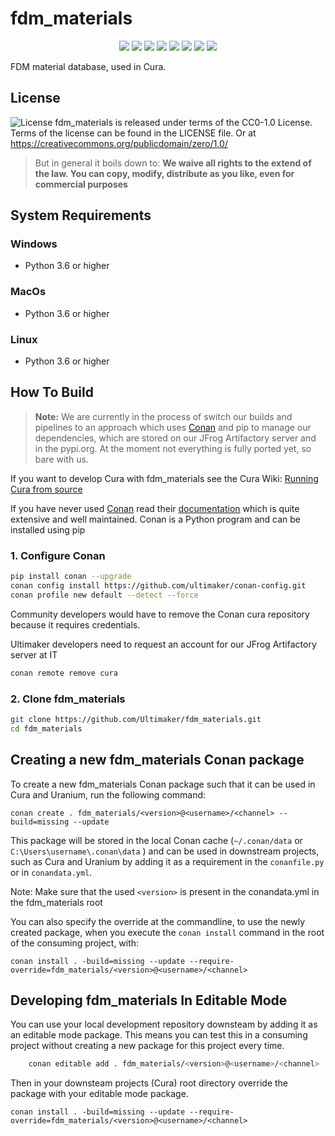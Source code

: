 # fdm_materials

<p align="center">
    <a href="https://github.com/Ultimaker/fdm_materials/actions/workflows/cicd.yml" alt="Unit Tests">
        <img src="https://github.com/Ultimaker/fdm_materials/actions/workflows/cicd.yml/badge.svg" /></a>
    <a href="https://github.com/Ultimaker/fdm_materials/actions/workflows/conan-package.yml" alt="Unit Tests">
        <img src="https://github.com/Ultimaker/fdm_materials/actions/workflows/conan-package.yml/badge.svg" /></a>
    <a href="https://github.com/Ultimaker/fdm_materials/issues" alt="Open Issues">
        <img src="https://img.shields.io/github/issues/ultimaker/fdm_materials" /></a>
    <a href="https://github.com/Ultimaker/fdm_materials/issues?q=is%3Aissue+is%3Aclosed" alt="Closed Issues">
        <img src="https://img.shields.io/github/issues-closed/ultimaker/fdm_materials?color=g" /></a>
    <a href="https://github.com/Ultimaker/fdm_materials/pulls" alt="Pull Requests">
        <img src="https://img.shields.io/github/issues-pr/ultimaker/fdm_materials" /></a>
    <a href="https://github.com/Ultimaker/fdm_materials/graphs/contributors" alt="Contributors">
        <img src="https://img.shields.io/github/contributors/ultimaker/fdm_materials" /></a>
    <a href="https://github.com/Ultimaker/fdm_materials" alt="Repo Size">
        <img src="https://img.shields.io/github/repo-size/ultimaker/fdm_materials?style=flat" /></a>
    <a href="https://github.com/Ultimaker/fdm_materials/blob/master/LICENSE" alt="License">
        <img src="https://img.shields.io/github/license/ultimaker/fdm_materials?style=flat" /></a>
</p>


FDM material database, used in Cura.

## License

![License](https://img.shields.io/github/license/ultimaker/fdm_materials?style=flat)
fdm_materials is released under terms of the CC0-1.0 License. Terms of the license can be found in the LICENSE file. Or at
https://creativecommons.org/publicdomain/zero/1.0/

> But in general it boils down to:
> **We waive all rights to the extend of the law. You can copy, modify, distribute as you like, even for commercial purposes**

## System Requirements

### Windows
- Python 3.6 or higher

### MacOs
- Python 3.6 or higher

### Linux
- Python 3.6 or higher

## How To Build

> **Note:**
> We are currently in the process of switch our builds and pipelines to an approach which uses [Conan](https://conan.io/)
> and pip to manage our dependencies, which are stored on our JFrog Artifactory server and in the pypi.org.
> At the moment not everything is fully ported yet, so bare with us.

If you want to develop Cura with fdm_materials see the Cura Wiki: [Running Cura from source](https://github.com/Ultimaker/Cura/wiki/Running-Cura-from-Source)

If you have never used [Conan](https://conan.io/) read their [documentation](https://docs.conan.io/en/latest/index.html)
which is quite extensive and well maintained. Conan is a Python program and can be installed using pip

### 1. Configure Conan

```bash
pip install conan --upgrade
conan config install https://github.com/ultimaker/conan-config.git
conan profile new default --detect --force
```

Community developers would have to remove the Conan cura repository because it requires credentials.

Ultimaker developers need to request an account for our JFrog Artifactory server at IT
```bash
conan remote remove cura
```

### 2. Clone fdm_materials
```bash
git clone https://github.com/Ultimaker/fdm_materials.git
cd fdm_materials
```

## Creating a new fdm_materials Conan package

To create a new fdm_materials Conan package such that it can be used in Cura and Uranium, run the following command:

```shell
conan create . fdm_materials/<version>@<username>/<channel> --build=missing --update
```

This package will be stored in the local Conan cache (`~/.conan/data` or `C:\Users\username\.conan\data` ) and can be used in downstream
projects, such as Cura and Uranium by adding it as a requirement in the `conanfile.py` or in `conandata.yml`.

Note: Make sure that the used `<version>` is present in the conandata.yml in the fdm_materials root

You can also specify the override at the commandline, to use the newly created package, when you execute the `conan install`
command in the root of the consuming project, with:


```shell
conan install . -build=missing --update --require-override=fdm_materials/<version>@<username>/<channel>
```

## Developing fdm_materials In Editable Mode

You can use your local development repository downsteam by adding it as an editable mode package.
This means you can test this in a consuming project without creating a new package for this project every time.

```bash
    conan editable add . fdm_materials/<version>@<username>/<channel>
```

Then in your downsteam projects (Cura) root directory override the package with your editable mode package.

```shell
conan install . -build=missing --update --require-override=fdm_materials/<version>@<username>/<channel>
```